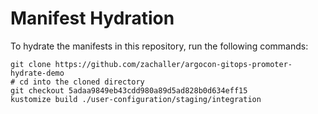 # Manifest Hydration

To hydrate the manifests in this repository, run the following commands:

```shell
git clone https://github.com/zachaller/argocon-gitops-promoter-hydrate-demo
# cd into the cloned directory
git checkout 5adaa9849eb43cdd980a89d5ad828b0d634eff15
kustomize build ./user-configuration/staging/integration
```
